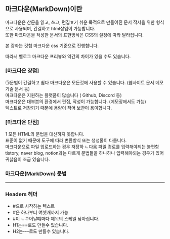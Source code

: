 

## 마크다운(MarkDown)이란

마크다운은 산문을 읽고, 쓰고, 편집ㅎ기 쉬운 목적으로 만들어진 문서 작서을 위한 형식으로 사용되며, 간결하고 html삽입이 가능합니다.        
또한 마크다운을 작성한 문서의 표현방식은 CSS의 설정에 따라 달라집니다.    

본 강좌는 깃헙 마크다운 css 기준으로 진행합니다.    

따라서 벨로그 마크다운 프리뷰와 약간의 차이가 있을 수도 있습니다.

### [마크다운 장점]
㉠문법이 간결하고 쉽다
마크다운은 모든것에 사용할 수 있습니다. (웹사이트 문서 메모 기술 문서 등)    
마크다운은 지원하는 플랫폼이 많습니다 ( Github, Discord 등)    
마크다운은 대부붑의 환경에서 편집, 작성이 가능합니다. (메모장에서도 가능)  
텍스트로 저장되기 때문에 용량이 적어 보관이 용이합니다.     

### [마크다운 단점]
1 모든 HTML의 문법을 대신하지 못합니다.   
 표준이 없기 때문에 도구에 따라 변환방식 또는 생성물이 다릅니다.    
 마크다운으로 파일 업로드하는 경우 저장하 ㄴ다음 파일 경로를 입력해야되는 불편함   
 tistory, naver blog, notion과는 다르게 문법들을 하나하나 입력해야되는 경우가 있어 귀찮음이 조금 있습니다.    
 
 
 ### 마크다운(MarkDown) 문법
 * * *
 
 ### Headers 헤더
* #으로 사작하는 텍스트
* #은 하나부터 여셋개까지 가능
* #이 ㄴㄹ어날떄마다 제목의 스케일 낮아집니다.
* H1는==로도 만들수 있습니다.
* H2는---로도 만들수 있습니다.      



 



